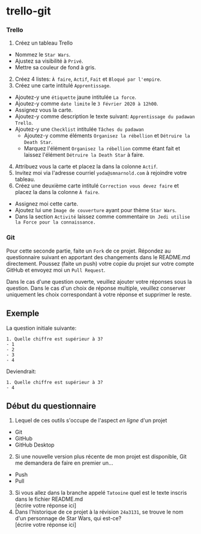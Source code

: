 # trello-git

### Trello
1. Créez un tableau Trello
  * Nommez le `Star Wars`.
  * Ajustez sa visibilité à `Privé`.
  * Mettre sa couleur de fond à gris.
2. Créez 4 listes: `À faire`, `Actif`, `Fait` et `Bloqué par l'empire`.
3. Créez une carte intitulé `Apprentissage`. 
  * Ajoutez-y une `étiquette` jaune intitulée `La force`.
  * Ajoutez-y comme `date limite` le `3 Février 2020 à 12h00`.
  * Assignez vous la carte.
  * Ajoutez-y comme description le texte suivant: `Apprentissage du padawan Trello`.
  * Ajoutez-y une `Checklist` intitulée `Tâches du padawan`
    * Ajoutez-y comme éléments `Organisez la rébellion` et `Détruire la Death Star`. 
    * Marquez l'élément `Organisez la rébellion` comme étant fait et laissez l'élément `Détruire la Death Star` à faire. 
4. Attribuez vous la carte et placez la dans la colonne `Actif`.
5. Invitez moi via l'adresse courriel `yoda@smnarnold.com` à rejoindre votre tableau.
6. Créez une deuxième carte intitulé `Correction vous devez faire` et placez la dans la colonne `À faire`.
  * Assignez moi cette carte.
  * Ajoutez lui une `Image de couverture` ayant pour thème `Star Wars`.
  * Dans la section `Activité` laissez comme commentaire `Un Jedi utilise la Force pour la connaissance.`
### Git
Pour cette seconde partie, faite un `Fork` de ce projet.
Répondez au questionnaire suivant en apportant des changements dans le README.md directement.
Poussez (faite un push) votre copie du projet sur votre compte GitHub et envoyez moi un `Pull Request`.

Dans le cas d'une question ouverte, veuillez ajouter votre réponses sous la question.
Dans le cas d'un choix de réponse multiple, veuillez conserver uniquement les choix correspondant à votre réponse et supprimer le reste.

## Exemple 
La question initiale suivante:<br>
```
1. Quelle chiffre est supérieur à 3?
- 1
- 2
- 3
- 4
```

Deviendrait:<br>
```
1. Quelle chiffre est supérieur à 3?
- 4
```

## Début du questionnaire


1. Lequel de ces outils s'occupe de l'aspect *en ligne* d'un projet
- Git
- GitHub
- GitHub Desktop
2. Si une nouvelle version plus récente de mon projet est disponible, Git me demandera de faire en premier un...
- Push
- Pull
3. Si vous allez dans la branche appelé `Tatooine` quel est le texte inscris dans le fichier README.md<br>
[écrire votre réponse ici]
4. Dans l'historique de ce projet à la révision `24a3131`, se trouve le nom d'un personnage de Star Wars, qui est-ce?<br>
[écrire votre réponse ici]
